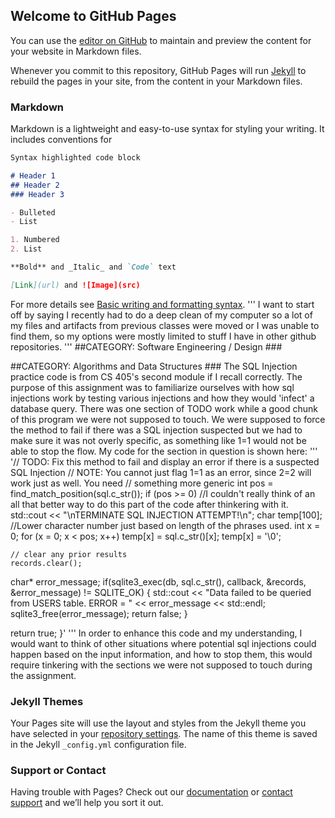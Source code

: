 ## Welcome to GitHub Pages

You can use the [editor on GitHub](https://github.com/JakeNStuff/JakeNStuff.Github.io/edit/main/index.md) to maintain and preview the content for your website in Markdown files.

Whenever you commit to this repository, GitHub Pages will run [Jekyll](https://jekyllrb.com/) to rebuild the pages in your site, from the content in your Markdown files.

### Markdown

Markdown is a lightweight and easy-to-use syntax for styling your writing. It includes conventions for

```markdown
Syntax highlighted code block

# Header 1
## Header 2
### Header 3

- Bulleted
- List

1. Numbered
2. List

**Bold** and _Italic_ and `Code` text

[Link](url) and ![Image](src)
```

For more details see [Basic writing and formatting syntax](https://docs.github.com/en/github/writing-on-github/getting-started-with-writing-and-formatting-on-github/basic-writing-and-formatting-syntax).
'''
I want to start off by saying I recently had to do a deep clean of my computer so a lot of my files and artifacts from previous classes were moved or I was unable to find them, so my options were mostly limited to stuff I have in other github repositories.
'''
##CATEGORY: Software Engineering / Design
###<file>

##CATEGORY: Algorithms and Data Structures
###[<SQL INJECTION FILE>](https://github.com/JakeNStuff/JakeNStuff.Github.io/blob/main/SQLInjection.cpp)
The SQL Injection practice code is from CS 405's second module if I recall correctly. The purpose of this assignment was to familiarize ourselves with how sql injections work by testing various injections and how they would 'infect' a database query. There was one section of TODO work while a good chunk of this program we were not supposed to touch. We were supposed to force the method to fail if there was a SQL injection suspected but we had to make sure it was not overly specific, as something like 1=1 would not be able to stop the flow. My code for the section in question is shown here:
'''
'// TODO: Fix this method to fail and display an error if there is a suspected SQL Injection
    //  NOTE: You cannot just flag 1=1 as an error, since 2=2 will work just as well. You need
    //  something more generic
    int pos = find_match_position(sql.c_str());
    if (pos >= 0)
        //I couldn't really think of an all that better way to do this part of the code after thinkering with it. 
        std::cout << "\nTERMINATE SQL INJECTION ATTEMPT!\n";
    char temp[100]; //Lower character number just based on length of the phrases used.
    int x = 0;
    for (x = 0; x < pos; x++)
        temp[x] = sql.c_str()[x];
    temp[x] = '\0';

    // clear any prior results
    records.clear();

  char* error_message;
  if(sqlite3_exec(db, sql.c_str(), callback, &records, &error_message) != SQLITE_OK)
  {
    std::cout << "Data failed to be queried from USERS table. ERROR = " << error_message << std::endl;
    sqlite3_free(error_message);
    return false;
  }

  return true;
}'
'''
In order to enhance this code and my understanding, I would want to think of other situations where potential sql injections could happen based on the input information, and how to stop them, this would require tinkering with the sections we were not supposed to touch during the assignment. 



### Jekyll Themes

Your Pages site will use the layout and styles from the Jekyll theme you have selected in your [repository settings](https://github.com/JakeNStuff/JakeNStuff.Github.io/settings/pages). The name of this theme is saved in the Jekyll `_config.yml` configuration file.

### Support or Contact

Having trouble with Pages? Check out our [documentation](https://docs.github.com/categories/github-pages-basics/) or [contact support](https://support.github.com/contact) and we’ll help you sort it out.

